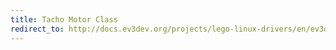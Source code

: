 ```yaml
---
title: Tacho Motor Class
redirect_to: http://docs.ev3dev.org/projects/lego-linux-drivers/en/ev3dev-jessie/motors.html#tacho-motor-subsystem
---
```

